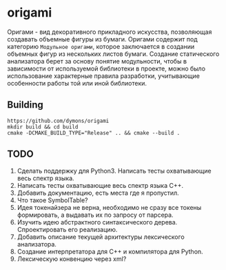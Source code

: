 # origami

Оригами - вид декоративного прикладного искусства, позволяющая создавать объемные фигуры из бумаги. Оригами содержит под категорию
`Модульное оригами`, которое заключается в создании объемных фигур из нескольких листов бумаги. Создание статического анализатора берет
за основу понятие модульности, чтобы в зависимости от используемой библиотеки в проекте, можно было использование характерные правила
разработки, учитывающие особенности работы той или иной библиотеки.

## Building
```shell
https://github.com/dymons/origami
mkdir build && cd build
cmake -DCMAKE_BUILD_TYPE="Release" .. && cmake --build .
```

## TODO
1. Сделать поддержку для Python3. Написать тесты охватывающие весь спектр языка.
2. Написать тесты охватывающие весь спектр языка С++.
3. Добавить документацию, есть места где я пропустил.
4. Что такое SymbolTable?
5. Идея токенайзера не верна, необходимо не сразу все токены формировать, а выдавать их по запросу от парсера.
6. Изучить идею абстрактного синтаксического дерева. Спроектировать его реализацию.
7. Добавить описание текущей архитектуры лексического анализатора.
8. Создание интерпретатора для С++ и компилятора для Python.
9. Лексическую конвенцию через xml?